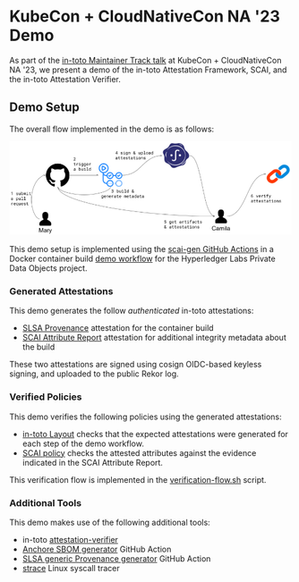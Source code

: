 # KubeCon + CloudNativeCon NA '23 Demo

As part of the [in-toto Maintainer Track talk] at KubeCon + CloudNativeCon NA
'23, we present a demo of the in-toto Attestation Framework, SCAI, and the
in-toto Attestation Verifier.

## Demo Setup

The overall flow implemented in the demo is as follows:

<img src="./images/intoto-kccncna2023-demo.png" alt="in-toto demo flow" width="600">

This demo setup is implemented using the [scai-gen GitHub Actions] in a Docker
container build [demo workflow] for the Hyperledger Labs Private Data Objects
project.

### Generated Attestations

This demo generates the follow _authenticated_ in-toto attestations:

* [SLSA Provenance] attestation for the container build
* [SCAI Attribute Report] attestation for additional integrity metadata about
the build

These two attestations are signed using cosign OIDC-based keyless signing,
and uploaded to the public Rekor log.

### Verified Policies

This demo verifies the following policies using the generated attestations:

* [in-toto Layout] checks that the expected attestations were generated for each step
of the demo workflow.
* [SCAI policy] checks the attested attributes against the evidence indicated in the
SCAI Attribute Report.

This verification flow is implemented in the [verification-flow.sh] script.

### Additional Tools

This demo makes use of the following additional tools:

* in-toto [attestation-verifier]
* [Anchore SBOM generator] GitHub Action
* [SLSA generic Provenance generator] GitHub Action
* [strace] Linux syscall tracer

[Anchore SBOM generator]: https://github.com/anchore/sbom-action
[attestation-verifier]: https://github.com/in-toto/attestation-verifier
[demo workflow]: https://github.com/marcelamelara/private-data-objects/blob/intoto-kccncna2023-demo/.github/workflows/intoto-kccncna2023-demo.yml
[in-toto Layout]: ./policies/layout.yml
[in-toto Maintainer Track talk]: https://kccncna2023.sched.com/event/1R2mx
[SLSA generic Provenance generator]: https://github.com/slsa-framework/slsa-github-generator
[SLSA Provenance]: https://github.com/in-toto/attestation/blob/v1.0.1/spec/predicates/provenance.md
[SCAI Attribute Report]: https://github.com/in-toto/attestation/v1.0.1/main/spec/predicates/scai.md
[SCAI policy]: ./policies/has-slsa.yml
[scai-gen GitHub Actions]: https://github.com/in-toto/scai-demos/tree/main/.github/actions
[strace]: https://strace.io/
[verification-flow.sh]: ./verification-flow.sh
